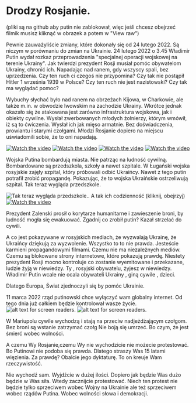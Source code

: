 # Drodzy Rosjanie.

(pliki są na github aby putin nie zablokował, więc jeśli chcesz obejrzeć filmik musisz kliknąć w obrazek a potem w "View raw")

Pewnie zauważyliście zmiany, które dokonały się od 24 lutego 2022. Są niczym w porównaniu do  zmian na Ukrainie.  24 lutego 2022 o 3.45 Władimir Putin wydał rozkaz przeprowadzenia "specjalnej operacji wojskowej na terenie Ukrainy". Jak twierdzi prezydent Rosji musiał pomóc obywatelom Ukrainy, chronić ich. Napadając nad ranem, gdy wszyscy spali, bez uprzedzenia. Czy ten ruch ci czegoś nie przypomina? Czy tak nie postąpił Hitler 1 września 1939 w Polsce? Czy ten ruch nie jest nazistowski? Czy tak ma wyglądać pomoc? 

Wybuchy słychać było nad ranem na obrzeżach Kijowa, w Charkowie, ale także m.in. w obwodzie lwowskim na zachodzie Ukrainy. Wkrótce jednak okazało się że atakowana jest zarówno infrastruktura wojskowa, jak i obiekty cywilne. 
Wysłał zwerbowanych młodych żołnierzy, którym wmówił, iż są to ćwiczenia. Wysłał ich jak mięso armatnie. Bez doświadczenia, prowiantu i starymi czołgami. Młodzi Rosjanie dopiero na miejscu uświadomili sobie, że to oni napadają.
 
[![Watch the video](https://github.com/whatsupW/whatsupW/blob/main/img/Rosyjscy%20%C5%BCo%C5%82nierze.PNG)](https://github.com/whatsupW/whatsupW/blob/main/img/Rosyjscy%20%C5%BCo%C5%82nierze.mp4) [![Watch the video](https://github.com/whatsupW/whatsupW/blob/main/img/Rosyjscy%20%C5%BCo%C5%82nierze2.PNG)](https://github.com/whatsupW/whatsupW/blob/main/img/Rosyjscy%20%C5%BCo%C5%82nierze2.mp4) [![Watch the video](https://github.com/whatsupW/whatsupW/blob/main/img/Rosyjscy%20%C5%BCo%C5%82nierze3.PNG)](https://github.com/whatsupW/whatsupW/blob/main/img/Rosyjscy%20%C5%BCo%C5%82nierze3.mp4) [![Watch the video](https://github.com/whatsupW/whatsupW/blob/main/img/Rosyjscy%20%C5%BCo%C5%82nierze4.PNG)](https://github.com/whatsupW/whatsupW/blob/main/img/Rosyjscy%20%C5%BCo%C5%82nierze4.mp4)

Wojska Putina bombardują miasta. Nie patrząc na ludność cywilną. Bombardowane są przedszkola, szkoły a nawet szpitale. W Ługański wojska rosyjskie zajęły szpital, który próbowali odbić Ukraińcy. Nawet z tego putin potrafił zrobić propagandę. Pokazując, że to wojska Ukraińskie ostrzeliwują szpital. 
Tak teraz wygląda przedszkole.

![Tak teraz wygląda przedszkole.](https://github.com/whatsupW/whatsupW/blob/b3ef5de8db7938379ed26233eabf3319a2a04418/img/przedszkole1.jpg "Tak teraz wygląda przedszkole.").
A tak ich codzienność (kliknij, obejrzyj)
[![Watch the video](img/Dzieci4.PNG)](https://github.com/whatsupW/whatsupW/blob/3630db3103525f24853ea89ea2d3ac8f060d6c07/img/Dzieci4.mp4)

Prezydent Zalenski prosił o korytarze humanitarne i zawieszenie broni, by ludność mogła się ewakuować. Zgadnij co zrobił putin? Kazał strzelać do cywili.

A co jest pokazywane w rosyjskich mediach, że wyzwalają Ukrainę, że Ukraińcy dziękują za wyzwolenie.
Wszystko to to nie prawda. Jesteście karmieni propagandowymi filmami. Czemu nie ma niezależnych mediów. Czemu są blokowane strony internetowe, które pokazują prawdę.
Niestety prezydent Rosji mocno kontroluje co zostanie wyemitowane i przekazane, ludzie żyją w niewiedzy. Ty , rosyjski obywatelu, żyjesz w niewiedzy. Władimir Putin wcale nie ocala obywateli Ukrainy , giną cywile , dzieci.
 
Dlatego Europa, Świat zjednoczyli się by pomóc Ukrainie. 

11 marca 2022 rząd putinowski chce wyłączyć wam globalny internet. Od tego dnia już całkiem będzie kontrolował wasze życie.
![alt text for screen readers](img/11marcaa.jpg "Text to show on mouseover"). ![alt text for screen readers](img/11marcab.jpg "Text to show on mouseover").

W Mariupolu cywile wychodzą i stają na przeciw nadjeżdżającym czołgom. Bez broni są wstanie zatrzymać czołg  Nie boją się umrzeć. Bo czym, że jest śmierć wobec wolności. 

A czemu Wy  Rosjanie,czemu Wy nie wychodzicie nie możecie protestować. Bo Putinowi nie podoba się prawda. Dlatego straszy Was 15 latami więzienia. Za prawdę? Obalcie jego dyktaturę. To on kreuje Wam rzeczywistość. 

Nie wychodź sam. Wyjdźcie w dużej ilości. Dopiero jak będzie Was dużo będzie w Was siła. Wtedy zacznijcie protestować. Niech ten protest nie będzie tylko sprzeciwem wobec Wojny na Ukrainie ale też sprzeciwem wobec rządów Putina. Wobec wolności słowa i demokracji.  
